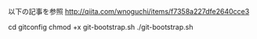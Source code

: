 以下の記事を参照
http://qiita.com/wnoguchi/items/f7358a227dfe2640cce3

cd gitconfig
chmod +x git-bootstrap.sh
./git-bootstrap.sh
